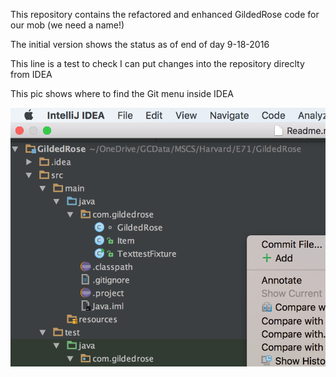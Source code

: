 This repository contains the refactored and enhanced GildedRose code for our mob (we need a name!)

The initial version shows the status as of end of day 9-18-2016

This line is a test to check I can put changes into the repository direclty from IDEA

This pic shows where to find the Git menu inside IDEA

![Alt text](GitIDEA.png?raw=true "Using Git in Intellij IDEA")